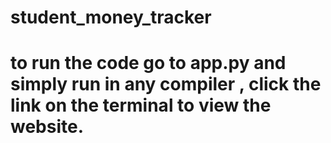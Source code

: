 # student_money_tracker
# to run the code go to app.py and simply run in any compiler , click the link on the terminal to view the website.
